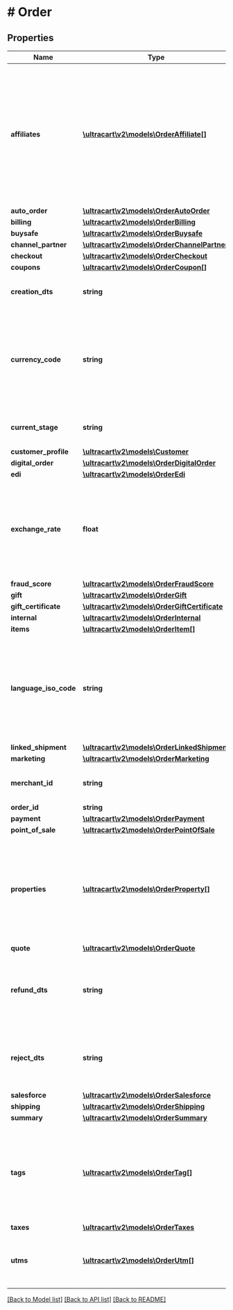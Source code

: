 # # Order

## Properties

Name | Type | Description | Notes
------------ | ------------- | ------------- | -------------
**affiliates** | [**\ultracart\v2\models\OrderAffiliate[]**](OrderAffiliate.md) | Affiliates if any were associated with the order.  The first one in the array sent the order and each subsequent affiliate is the recruiter that earns a downline commission. | [optional]
**auto_order** | [**\ultracart\v2\models\OrderAutoOrder**](OrderAutoOrder.md) |  | [optional]
**billing** | [**\ultracart\v2\models\OrderBilling**](OrderBilling.md) |  | [optional]
**buysafe** | [**\ultracart\v2\models\OrderBuysafe**](OrderBuysafe.md) |  | [optional]
**channel_partner** | [**\ultracart\v2\models\OrderChannelPartner**](OrderChannelPartner.md) |  | [optional]
**checkout** | [**\ultracart\v2\models\OrderCheckout**](OrderCheckout.md) |  | [optional]
**coupons** | [**\ultracart\v2\models\OrderCoupon[]**](OrderCoupon.md) | Coupons | [optional]
**creation_dts** | **string** | Date/time that the order was created | [optional]
**currency_code** | **string** | Currency code that the customer used if different than the merchant&#39;s base currency code | [optional]
**current_stage** | **string** | Current stage that the order is in. | [optional]
**customer_profile** | [**\ultracart\v2\models\Customer**](Customer.md) |  | [optional]
**digital_order** | [**\ultracart\v2\models\OrderDigitalOrder**](OrderDigitalOrder.md) |  | [optional]
**edi** | [**\ultracart\v2\models\OrderEdi**](OrderEdi.md) |  | [optional]
**exchange_rate** | **float** | Exchange rate at the time the order was placed if currency code is different than the base currency | [optional]
**fraud_score** | [**\ultracart\v2\models\OrderFraudScore**](OrderFraudScore.md) |  | [optional]
**gift** | [**\ultracart\v2\models\OrderGift**](OrderGift.md) |  | [optional]
**gift_certificate** | [**\ultracart\v2\models\OrderGiftCertificate**](OrderGiftCertificate.md) |  | [optional]
**internal** | [**\ultracart\v2\models\OrderInternal**](OrderInternal.md) |  | [optional]
**items** | [**\ultracart\v2\models\OrderItem[]**](OrderItem.md) | Items | [optional]
**language_iso_code** | **string** | Three letter ISO-639 language code used by the customer during the checkout if different than the default language | [optional]
**linked_shipment** | [**\ultracart\v2\models\OrderLinkedShipment**](OrderLinkedShipment.md) |  | [optional]
**marketing** | [**\ultracart\v2\models\OrderMarketing**](OrderMarketing.md) |  | [optional]
**merchant_id** | **string** | UltraCart merchant ID owning this order | [optional]
**order_id** | **string** | Order ID | [optional]
**payment** | [**\ultracart\v2\models\OrderPayment**](OrderPayment.md) |  | [optional]
**point_of_sale** | [**\ultracart\v2\models\OrderPointOfSale**](OrderPointOfSale.md) |  | [optional]
**properties** | [**\ultracart\v2\models\OrderProperty[]**](OrderProperty.md) | Properties, available only through update, not through insert due to the nature of how properties are handled internally | [optional]
**quote** | [**\ultracart\v2\models\OrderQuote**](OrderQuote.md) |  | [optional]
**refund_dts** | **string** | If the order was refunded, the date/time that the last refund occurred | [optional]
**reject_dts** | **string** | If the order was rejected, the date/time that the rejection occurred | [optional]
**salesforce** | [**\ultracart\v2\models\OrderSalesforce**](OrderSalesforce.md) |  | [optional]
**shipping** | [**\ultracart\v2\models\OrderShipping**](OrderShipping.md) |  | [optional]
**summary** | [**\ultracart\v2\models\OrderSummary**](OrderSummary.md) |  | [optional]
**tags** | [**\ultracart\v2\models\OrderTag[]**](OrderTag.md) | tags, available only through update, not through insert due to the nature of how tags are handled internally | [optional]
**taxes** | [**\ultracart\v2\models\OrderTaxes**](OrderTaxes.md) |  | [optional]
**utms** | [**\ultracart\v2\models\OrderUtm[]**](OrderUtm.md) | UTM clicks.  The zero index is the most recent (last) UTM click | [optional]

[[Back to Model list]](../../README.md#models) [[Back to API list]](../../README.md#endpoints) [[Back to README]](../../README.md)
